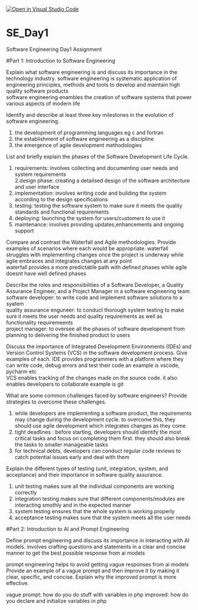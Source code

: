 [![Open in Visual Studio Code](https://classroom.github.com/assets/open-in-vscode-2e0aaae1b6195c2367325f4f02e2d04e9abb55f0b24a779b69b11b9e10269abc.svg)](https://classroom.github.com/online_ide?assignment_repo_id=15565878&assignment_repo_type=AssignmentRepo)
# SE_Day1
Software Engineering Day1 Assignment

#Part 1: Introduction to Software Engineering

Explain what software engineering is and discuss its importance in the technology industry.
software engineering is systematic application of engineering principles, methods and tools to develop and maintain high quality software products<br>
software engineering enambles the creation of software systems that power various aspects of modern life

Identify and describe at least three key milestones in the evolution of software engineering.
1. the development of programming languages eg c and fortran<br>
2. the establishment of software engineering as a discipline <br>
3. the emergence of agile development methodologies

List and briefly explain the phases of the Software Development Life Cycle.
1. requirements: involves collecting and documenting user needs and system requirements<br>
2.design phase: creating a detailsed design of the software architecture and user interface<br>
3. implementation: involves writing code and building the system according to the design specifications<br>
4. testing: testing the software system to make sure it meets the quality standards and functional requirements<br>
5. deploying: launching the system for users/customers to use it<br>
6. maintenance: involves providing updates,enhancements and ongoing support<br>

Compare and contrast the Waterfall and Agile methodologies. Provide examples of scenarios where each would be appropriate.
waterfall struggles with implementing changes once the project is underway while agile embraces and integrates changes at any point<br>
waterfall provides a more predictable path with defined phases while agile doesnt have well defined phases<br>

Describe the roles and responsibilities of a Software Developer, a Quality Assurance Engineer, and a Project Manager in a software engineering team.
software developer: to write code and implement software solutions to a syatem<br>
quality assurance enguneer: to conduct thorough system testing to make sure it meets the user needs and quality requirements as well as functionality requiremeents<br>
project manager: to oversee all the phases of software development from planning to delivering the finished product to users<br>

Discuss the importance of Integrated Development Environments (IDEs) and Version Control Systems (VCS) in the software development process. Give examples of each.
IDE provides programmers with a platform where they can write code, debug errors and test their code an example is vscode, pycharm etc<br>
VCS enables tracking of the changes made on the source code. it also enables developers to collaborate example is git<br>

What are some common challenges faced by software engineers? Provide strategies to overcome these challenges.
1. while developers are implementing a software product,  the requirements may change during the development cycle. to overcome this, they should use agile development which integrates changes as they come<br>
2. tight deadlines : before starting, developers should identify the most critical tasks and focus on completing them first. they should also break the tasks to smaller manageable tasks<br>
3. for technical debts, developers can conduct regular code reviews to catch potential issues early and deal with them<br>

Explain the different types of testing (unit, integration, system, and acceptance) and their importance in software quality assurance.
1. unit testing makes sure all the individual components are working correctly<br>
2. integration testing makes sure that different components/modules are interacting smothly and in the expected manner<br>
3. system testing ensures that the whole system is working properly<br>
4. acceptance testing makes sure that the system meets all the user needs 

#Part 2: Introduction to AI and Prompt Engineering


Define prompt engineering and discuss its importance in interacting with AI models.
involves crafting questions and statements in a clear and concise manner to get the best possible response from ai models

prompt engineering helps to avoid getting vague responses from ai models
Provide an example of a vague prompt and then improve it by making it clear, specific, and concise. Explain why the improved prompt is more effective.

vague prompt: how do you do stuff with variables in php
improved: how do you declare and initialize variables in php
